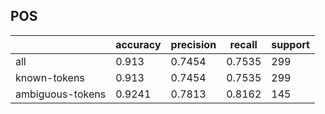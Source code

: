
## POS

|                  | accuracy | precision | recall | support |
|------------------|----------|-----------|--------|---------|
| all              | 0.913    | 0.7454    | 0.7535 | 299     |
| known-tokens     | 0.913    | 0.7454    | 0.7535 | 299     |
| ambiguous-tokens | 0.9241   | 0.7813    | 0.8162 | 145     |

